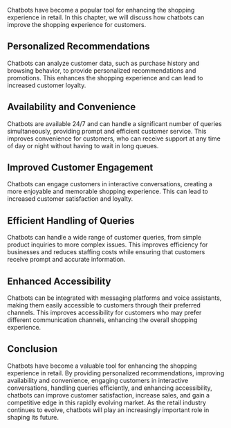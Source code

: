 
Chatbots have become a popular tool for enhancing the shopping experience in retail. In this chapter, we will discuss how chatbots can improve the shopping experience for customers.

Personalized Recommendations
----------------------------

Chatbots can analyze customer data, such as purchase history and browsing behavior, to provide personalized recommendations and promotions. This enhances the shopping experience and can lead to increased customer loyalty.

Availability and Convenience
----------------------------

Chatbots are available 24/7 and can handle a significant number of queries simultaneously, providing prompt and efficient customer service. This improves convenience for customers, who can receive support at any time of day or night without having to wait in long queues.

Improved Customer Engagement
----------------------------

Chatbots can engage customers in interactive conversations, creating a more enjoyable and memorable shopping experience. This can lead to increased customer satisfaction and loyalty.

Efficient Handling of Queries
-----------------------------

Chatbots can handle a wide range of customer queries, from simple product inquiries to more complex issues. This improves efficiency for businesses and reduces staffing costs while ensuring that customers receive prompt and accurate information.

Enhanced Accessibility
----------------------

Chatbots can be integrated with messaging platforms and voice assistants, making them easily accessible to customers through their preferred channels. This improves accessibility for customers who may prefer different communication channels, enhancing the overall shopping experience.

Conclusion
----------

Chatbots have become a valuable tool for enhancing the shopping experience in retail. By providing personalized recommendations, improving availability and convenience, engaging customers in interactive conversations, handling queries efficiently, and enhancing accessibility, chatbots can improve customer satisfaction, increase sales, and gain a competitive edge in this rapidly evolving market. As the retail industry continues to evolve, chatbots will play an increasingly important role in shaping its future.
